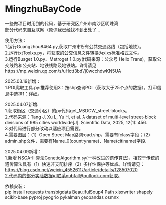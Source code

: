 # MingzhuBayCode
一些做项目时用到的代码，基于研究区广州市南沙区明珠湾  
部分代码来自互联网（原谅我已经找不到出处了...  

使用方法：  
1.运行Guangzhou8464.py,获取广州市所有公共交通路线（包括地铁）。  
2.运行txtToxlxs.py，将获取的公交信息文件转换为xlxs标准格式文件。  
3.运行Busget 1.0.py、Metroget 1.0.py(代码来源：公众号 Hello Trans)，获取公交线路和公交站、地铁线路及地铁站。详情请见https://mp.weixin.qq.com/s/uHctt3bdVj0wcchdwKN5UA  

2025.03.19新增：  
1.POI爬取工具.py:推荐使用3：按shp查询POI（获取大于25个点的数据），打印信息中选择1：详细。    

2025.04.07新增:  
1.获取街区（交通小区）的py代码get_MSDCW_street-blocks。  
2.代码来源：Tang J, Xu L, Yu H, et al. A dataset of multi-level street-block divisions of 985 cities worldwide[J]. Scientific Data, 2025, 12(1): 456.  
3.对代码进行部分改动以适应项目需要。  
4.需要图层：（1）Open Street Map路网road.shp，需要有fclass字段；（2）admin.shp文件，需要有Name_0(countryname)、Name(citiname)字段.  

2025.04.09新增：  
1.新增 NSGA-II 算法GeneticAlgorithm.py(一种改进的遗传算法)，相较于传统的遗传算法具有（1）快速非支配排序（2）多样性保护等优点。详情请见：https://blog.csdn.net/weixin_45526117/article/details/128507020  
2.代码内的部分实验数据可联系nubfall@outlook.com获取。  

依赖安装：  
pip install requests transbigdata BeautifulSoup4 Path xlsxwriter shapely scikit-base pyproj pyogrio pykalman geopandas osmnx  
